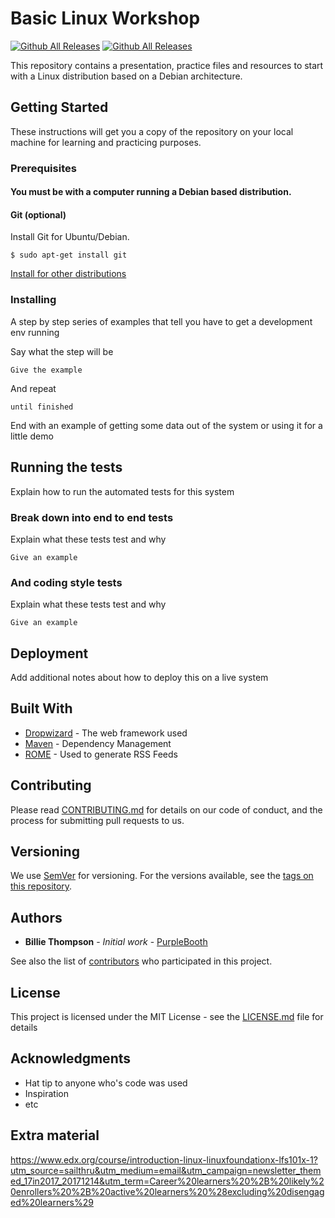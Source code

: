 # Basic Linux Workshop
[![Github All Releases](https://img.shields.io/badge/release-v1.1-green.svg)](https://github.com/jei3di/Basic-Linux-Workshop)
[![Github All Releases](https://img.shields.io/badge/license-CC--BY--4.0-blue.svg)](https://choosealicense.com/licenses/cc-by-4.0)

This repository contains a presentation, practice files and resources to start with a Linux distribution based on a Debian architecture.

## Getting Started

These instructions will get you a copy of the repository on your local machine for learning and practicing purposes.

### Prerequisites

#### You must be with a computer running a Debian based distribution.

#### Git (optional)

Install Git for Ubuntu/Debian.

```
$ sudo apt-get install git
```

[Install for other distributions](https://git-scm.com/download/linux)

### Installing

A step by step series of examples that tell you have to get a development env running

Say what the step will be

```
Give the example
```

And repeat

```
until finished
```

End with an example of getting some data out of the system or using it for a little demo

## Running the tests

Explain how to run the automated tests for this system

### Break down into end to end tests

Explain what these tests test and why

```
Give an example
```

### And coding style tests

Explain what these tests test and why

```
Give an example
```

## Deployment

Add additional notes about how to deploy this on a live system

## Built With

* [Dropwizard](http://www.dropwizard.io/1.0.2/docs/) - The web framework used
* [Maven](https://maven.apache.org/) - Dependency Management
* [ROME](https://rometools.github.io/rome/) - Used to generate RSS Feeds

## Contributing

Please read [CONTRIBUTING.md](https://gist.github.com/PurpleBooth/b24679402957c63ec426) for details on our code of conduct, and the process for submitting pull requests to us.

## Versioning

We use [SemVer](http://semver.org/) for versioning. For the versions available, see the [tags on this repository](https://github.com/your/project/tags). 

## Authors

* **Billie Thompson** - *Initial work* - [PurpleBooth](https://github.com/PurpleBooth)

See also the list of [contributors](https://github.com/your/project/contributors) who participated in this project.

## License

This project is licensed under the MIT License - see the [LICENSE.md](LICENSE.md) file for details

## Acknowledgments

* Hat tip to anyone who's code was used
* Inspiration
* etc

## Extra material
https://www.edx.org/course/introduction-linux-linuxfoundationx-lfs101x-1?utm_source=sailthru&utm_medium=email&utm_campaign=newsletter_themed_17in2017_20171214&utm_term=Career%20learners%20%2B%20likely%20enrollers%20%2B%20active%20learners%20%28excluding%20disengaged%20learners%29
